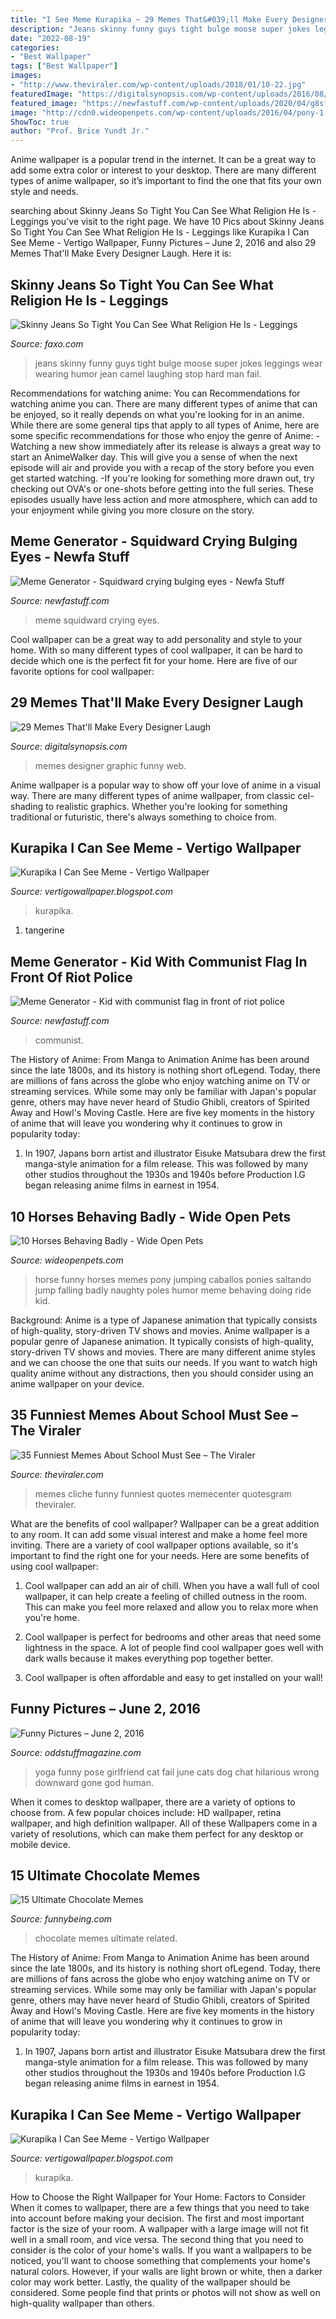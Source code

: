 ```yaml
---
title: "I See Meme Kurapika ~ 29 Memes That&#039;ll Make Every Designer Laugh"
description: "Jeans skinny funny guys tight bulge moose super jokes leggings wear wearing humor jean camel laughing stop hard man fail"
date: "2022-08-19"
categories:
- "Best Wallpaper"
tags: ["Best Wallpaper"]
images:
- "http://www.theviraler.com/wp-content/uploads/2018/01/10-22.jpg"
featuredImage: "https://digitalsynopsis.com/wp-content/uploads/2016/08/funny-memes-graphic-web-designer-29.jpg"
featured_image: "https://newfastuff.com/wp-content/uploads/2020/04/g8sfcxtmp7t41.png"
image: "http://cdn0.wideopenpets.com/wp-content/uploads/2016/04/pony-1.jpg"
ShowToc: true
author: "Prof. Brice Yundt Jr."
---
```



Anime wallpaper is a popular trend in the internet. It can be a great way to add some extra color or interest to your desktop. There are many different types of anime wallpaper, so it’s important to find the one that fits your own style and needs.

	

		
searching about Skinny Jeans So Tight You Can See What Religion He Is - Leggings you've visit to the right page. We have 10 Pics about Skinny Jeans So Tight You Can See What Religion He Is - Leggings like Kurapika I Can See Meme - Vertigo Wallpaper, Funny Pictures – June 2, 2016 and also 29 Memes That&#039;ll Make Every Designer Laugh. Here it is:
		
    
## Skinny Jeans So Tight You Can See What Religion He Is - Leggings

<img loading=lazy src="https://d28mt5n9lkji5m.cloudfront.net/i/XBQPRqAWqS.jpg" onerror="this.onerror=null;this.src='https://tse4.mm.bing.net/th?id=OIP.PLkhUknSbknPLkl_m2DkmgHaOX&amp;pid=15.1';" alt="Skinny Jeans So Tight You Can See What Religion He Is - Leggings">

_Source: faxo.com_

>jeans skinny funny guys tight bulge moose super jokes leggings wear wearing humor jean camel laughing stop hard man fail. 

	

Recommendations for watching anime: You can
Recommendations for watching anime you can. There are many different types of anime that can be enjoyed, so it really depends on what you're looking for in an anime. While there are some general tips that apply to all types of Anime, here are some specific recommendations for those who enjoy the genre of Anime: 
-Watching a new show immediately after its release is always a great way to start an AnimeWalker day. This will give you a sense of when the next episode will air and provide you with a recap of the story before you even get started watching. 
-If you're looking for something more drawn out, try checking out OVA's or one-shots before getting into the full series. These episodes usually have less action and more atmosphere, which can add to your enjoyment while giving you more closure on the story.

    
## Meme Generator - Squidward Crying Bulging Eyes - Newfa Stuff

<img loading=lazy src="https://newfastuff.com/wp-content/uploads/2019/07/e3gJBsL.png" onerror="this.onerror=null;this.src='https://tse2.mm.bing.net/th?id=OIP.bBevqWPWWLwwshmVToRZQQHaHx&amp;pid=15.1';" alt="Meme Generator - Squidward crying bulging eyes - Newfa Stuff">

_Source: newfastuff.com_

>meme squidward crying eyes. 

	

Cool wallpaper can be a great way to add personality and style to your home. With so many different types of cool wallpaper, it can be hard to decide which one is the perfect fit for your home. Here are five of our favorite options for cool wallpaper: 

    
## 29 Memes That&#039;ll Make Every Designer Laugh

<img loading=lazy src="https://digitalsynopsis.com/wp-content/uploads/2016/08/funny-memes-graphic-web-designer-29.jpg" onerror="this.onerror=null;this.src='https://tse3.mm.bing.net/th?id=OIP.oMbpgOlO6BhG-744S9p3iwHaJQ&amp;pid=15.1';" alt="29 Memes That&#039;ll Make Every Designer Laugh">

_Source: digitalsynopsis.com_

>memes designer graphic funny web. 

	

Anime wallpaper is a popular way to show off your love of anime in a visual way. There are many different types of anime wallpaper, from classic cel-shading to realistic graphics. Whether you're looking for something traditional or futuristic, there's always something to choice from.

    
## Kurapika I Can See Meme - Vertigo Wallpaper

<img loading=lazy src="https://i.kym-cdn.com/photos/images/facebook/001/493/721/ea1.jpeg" onerror="this.onerror=null;this.src='https://tse1.mm.bing.net/th?id=OIP.GDbDLHsZSt0OnrSX3e0ViwHaJd&amp;pid=15.1';" alt="Kurapika I Can See Meme - Vertigo Wallpaper">

_Source: vertigowallpaper.blogspot.com_

>kurapika. 

	

1. tangerine 

    
## Meme Generator - Kid With Communist Flag In Front Of Riot Police

<img loading=lazy src="https://newfastuff.com/wp-content/uploads/2020/04/g8sfcxtmp7t41.png" onerror="this.onerror=null;this.src='https://tse3.mm.bing.net/th?id=OIP.LG_ZUevMYhW9--bnQxYLuQHaH7&amp;pid=15.1';" alt="Meme Generator - Kid with communist flag in front of riot police">

_Source: newfastuff.com_

>communist. 

	

The History of Anime: From Manga to Animation
Anime has been around since the late 1800s, and its history is nothing short ofLegend. Today, there are millions of fans across the globe who enjoy watching anime on TV or streaming services. While some may only be familiar with Japan's popular genre, others may have never heard of Studio Ghibli, creators of Spirited Away and Howl's Moving Castle. Here are five key moments in the history of anime that will leave you wondering why it continues to grow in popularity today:
1) In 1907, Japans born artist and illustrator Eisuke Matsubara drew the first manga-style animation for a film release. This was followed by many other studios throughout the 1930s and 1940s before Production I.G began releasing anime films in earnest in 1954.

    
## 10 Horses Behaving Badly - Wide Open Pets

<img loading=lazy src="http://cdn0.wideopenpets.com/wp-content/uploads/2016/04/pony-1.jpg" onerror="this.onerror=null;this.src='https://tse3.mm.bing.net/th?id=OIP.6N5-qM421xPz00E__bmRDwHaIj&amp;pid=15.1';" alt="10 Horses Behaving Badly - Wide Open Pets">

_Source: wideopenpets.com_

>horse funny horses memes pony jumping caballos ponies saltando jump falling badly naughty poles humor meme behaving doing ride kid. 

	

Background: Anime is a type of Japanese animation that typically consists of high-quality, story-driven TV shows and movies.
Anime wallpaper is a popular genre of Japanese animation. It typically consists of high-quality, story-driven TV shows and movies. There are many different anime styles and we can choose the one that suits our needs. If you want to watch high quality anime without any distractions, then you should consider using an anime wallpaper on your device.

    
## 35 Funniest Memes About School Must See – The Viraler

<img loading=lazy src="http://www.theviraler.com/wp-content/uploads/2018/01/10-22.jpg" onerror="this.onerror=null;this.src='https://tse1.mm.bing.net/th?id=OIP.2UOWbaKsg0ZYO0JMzLOZeQHaO3&amp;pid=15.1';" alt="35 Funniest Memes About School Must See – The Viraler">

_Source: theviraler.com_

>memes cliche funny funniest quotes memecenter quotesgram theviraler. 

	

What are the benefits of cool wallpaper?
Wallpaper can be a great addition to any room. It can add some visual interest and make a home feel more inviting. There are a variety of cool wallpaper options available, so it's important to find the right one for your needs. Here are some benefits of using cool wallpaper: 
1. Cool wallpaper can add an air of chill. When you have a wall full of cool wallpaper, it can help create a feeling of chilled outness in the room. This can make you feel more relaxed and allow you to relax more when you're home. 

2. Cool wallpaper is perfect for bedrooms and other areas that need some lightness in the space. A lot of people find cool wallpaper goes well with dark walls because it makes everything pop together better. 

3. Cool wallpaper is often affordable and easy to get installed on your wall!

    
## Funny Pictures – June 2, 2016

<img loading=lazy src="http://oddstuffmagazine.com/wp-content/uploads/2016/06/cat-yoga-pose-650x867.jpg" onerror="this.onerror=null;this.src='https://tse2.mm.bing.net/th?id=OIP.m7epynOug3Uhk3Lv_50DAgHaJ4&amp;pid=15.1';" alt="Funny Pictures – June 2, 2016">

_Source: oddstuffmagazine.com_

>yoga funny pose girlfriend cat fail june cats dog chat hilarious wrong downward gone god human. 

	

When it comes to desktop wallpaper, there are a variety of options to choose from. A few popular choices include: HD wallpaper, retina wallpaper, and high definition wallpaper. All of these Wallpapers come in a variety of resolutions, which can make them perfect for any desktop or mobile device. 

    
## 15 Ultimate Chocolate Memes

<img loading=lazy src="http://www.funnybeing.com/wp-content/uploads/2018/12/Chocolate-Icecream-Can-Reduce-And-Relieve-Mental-Stress-600x762.png" onerror="this.onerror=null;this.src='https://tse4.mm.bing.net/th?id=OIP.jLqvTy3ZRqdR1X3c61j6VwHaJZ&amp;pid=15.1';" alt="15 Ultimate Chocolate Memes">

_Source: funnybeing.com_

>chocolate memes ultimate related. 

	

The History of Anime: From Manga to Animation
Anime has been around since the late 1800s, and its history is nothing short ofLegend. Today, there are millions of fans across the globe who enjoy watching anime on TV or streaming services. While some may only be familiar with Japan's popular genre, others may have never heard of Studio Ghibli, creators of Spirited Away and Howl's Moving Castle. Here are five key moments in the history of anime that will leave you wondering why it continues to grow in popularity today:
1) In 1907, Japans born artist and illustrator Eisuke Matsubara drew the first manga-style animation for a film release. This was followed by many other studios throughout the 1930s and 1940s before Production I.G began releasing anime films in earnest in 1954.

    
## Kurapika I Can See Meme - Vertigo Wallpaper

<img loading=lazy src="https://ahseeit.com/anime/king-include/uploads/2021/02/thumb_134268123_685645728790671_8577360127212278411_n-1599308569.jpg" onerror="this.onerror=null;this.src='https://tse1.mm.bing.net/th?id=OIP.xPCsCIMS5cImdGsg7LfQTAAAAA&amp;pid=15.1';" alt="Kurapika I Can See Meme - Vertigo Wallpaper">

_Source: vertigowallpaper.blogspot.com_

>kurapika. 

	

How to Choose the Right Wallpaper for Your Home: Factors to Consider
When it comes to wallpaper, there are a few things that you need to take into account before making your decision. The first and most important factor is the size of your room. A wallpaper with a large image will not fit well in a small room, and vice versa. 
The second thing that you need to consider is the color of your home's walls. If you want a wallpapers to be noticed, you'll want to choose something that complements your home's natural colors. However, if your walls are light brown or white, then a darker color may work better. 
Lastly, the quality of the wallpaper should be considered. Some people find that prints or photos will not show as well on high-quality wallpaper than others.


